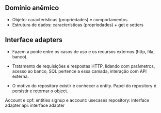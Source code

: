 

## Domínio anêmico

- Objeto: características (propriedades) e comportamentos
- Estrutura de dados: características (propriedades) + get e setters

## Interface adapters

- Fazem a ponte entre os casos de uso e os recursos externos (http, fila, banco).
- Tratamento de requisições e respostas HTTP, lidando com parâmetros, acesso ao banco, SQL pertence a essa camada, interação com API externa.

- O motivo do repository existir é conhecer a entity. Papel do repository é persistir e retornar o object.

Account e cpf: entities
signup e account: usecases
repository: interface adapter
api: interface adapter


